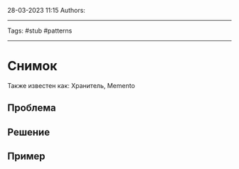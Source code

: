 28-03-2023
11:15
Authors: 
***
Tags: #stub #patterns 
***
# Снимок
Также известен как: Хранитель, Memento


## Проблема


## Решение


## Пример
